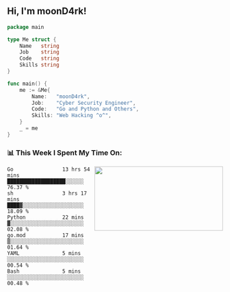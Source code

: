 <h2> Hi, I'm moonD4rk!</h2>

```go
package main

type Me struct {
	Name   string
	Job    string
	Code   string
	Skills string
}

func main() {
	me := &Me{
		Name:   "moonD4rk",
		Job:    "Cyber Security Engineer",
		Code:   "Go and Python and Others",
		Skills: "Web Hacking ^o^",
	}
	_ = me
}
```

<h3>📊 This Week I Spent My Time On:</h3>
<img align='right' src="https://github-readme-stats.vercel.app/api?username=moond4rk&show_icons=true&theme=radical", width="300" height="150">

<!--START_SECTION:waka-->

```text
Go                13 hrs 54 mins  ███████████████████░░░░░░   76.37 %
sh                3 hrs 17 mins   ████▓░░░░░░░░░░░░░░░░░░░░   18.09 %
Python            22 mins         ▓░░░░░░░░░░░░░░░░░░░░░░░░   02.08 %
go.mod            17 mins         ▒░░░░░░░░░░░░░░░░░░░░░░░░   01.64 %
YAML              5 mins          ░░░░░░░░░░░░░░░░░░░░░░░░░   00.54 %
Bash              5 mins          ░░░░░░░░░░░░░░░░░░░░░░░░░   00.48 %
```

<!--END_SECTION:waka-->


